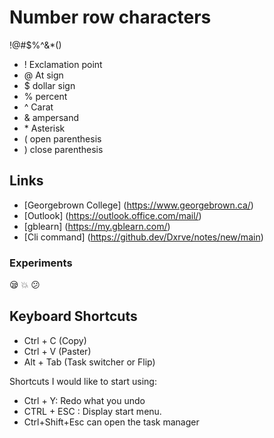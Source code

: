 # Number row characters
!@#$%^&*()
- ! Exclamation point
- @ At sign
- $ dollar sign
- % percent
- ^ Carat
- & ampersand
- \* Asterisk
- ( open parenthesis
- ) close parenthesis
## Links
- [Georgebrown College] (https://www.georgebrown.ca/)
- [Outlook] (https://outlook.office.com/mail/)
- [gblearn] (https://my.gblearn.com/)
- [Cli command] (https://github.dev/Dxrve/notes/new/main)
### Experiments
😪
💥
😕

## Keyboard Shortcuts
- Ctrl + C (Copy)
- Ctrl + V (Paster)
- Alt + Tab (Task switcher or Flip)

Shortcuts I would like to start using:
- Ctrl + Y: Redo what you undo
- CTRL + ESC : Display start menu.
- Ctrl+Shift+Esc can open the task manager
